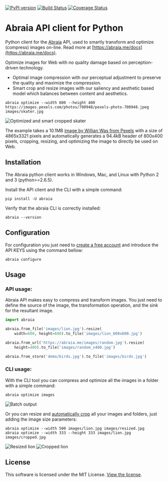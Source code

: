 [![PyPI version](https://badge.fury.io/py/abraia.svg)](https://badge.fury.io/py/abraia)
[![Build Status](https://travis-ci.org/abraia/abraia-python.svg)](https://travis-ci.org/abraia/abraia-python)
[![Coverage Status](https://coveralls.io/repos/github/abraia/abraia-python/badge.svg)](https://coveralls.io/github/abraia/abraia-python)

# Abraia API client for Python

Python client for the [Abraia](https://abraia.me) API, used to smartly
transform and optimize (compress) images on-line. Read more at
[https://abraia.me/docs](https://abraia.me/docs).

Optimize images for Web with no quality damage based on perception-driven
technology.

* Optimal image compression with our perceptual adjustment to preserve the
quality and maximize the compression.
* Smart crop and resize images with our saliency and aesthetic based model
which balances between content and aesthetics.

```
abraia optimize --width 800 --height 400 https://images.pexels.com/photos/700948/pexels-photo-700948.jpeg images/skater.jpg
```

![Optimized and smart cropped skater](https://github.com/abraia/abraia-python/raw/master/images/skater.jpg)

The example takes a 10.1MB [image by Willian Was from Pexels](https://www.pexels.com/photo/f-s-flip-700948/)
with a size of 4865x3321 pixels and automatically generates a 94.4kB header of
800x400 pixels, cropping, resizing, and optimizing the image to directly be
used on Web.

## Installation

The Abraia python client works in Windows, Mac, and Linux with Python 2 and 3
(python>=2.6.5).

Install the API client and the CLI with a simple command:

```
pip install -U abraia
```

Verify that the abraia CLI is correctly installed:

```
abraia --version
```

## Configuration

For configuration you just need to [create a free account](https://abraia.me/login)
and introduce the API KEYS using the command bellow:

```
abraia configure
```

## Usage

### API usage:

Abraia API makes easy to compress and transform images. You just need to define
the source of the image, the transformation operation, and the sink for the
resultant image.

```python
import abraia

abraia.from_file('images/lion.jpg').resize(
    width=600, height=600).to_file('images/lion_600x600.jpg')

abraia.from_url('https://abraia.me/images/random.jpg').resize(
    height=400).to_file('images/random_x400.jpg')

abraia.from_store('demo/birds.jpg').to_file('images/birds.jpg')
```

### CLI usage:

With the CLI tool you can compress and optimize all the images in a folder with
a simple command:

```
abraia optimize images
```

![Batch output](https://github.com/abraia/abraia-python/raw/master/images/batch_output.png)

Or you can resize and [automatically crop](https://abraia.me/docs/smartcrop)
all your images and folders, just adding the image size parameters:

```
abraia optimize --width 500 images/lion.jpg images/resized.jpg
abraia optimize --width 333 --height 333 images/lion.jpg images/cropped.jpg
```

![Resized lion](https://github.com/abraia/abraia-python/raw/master/images/resized.jpg)
![Cropped lion](https://github.com/abraia/abraia-python/raw/master/images/cropped.jpg)

## License

This software is licensed under the MIT License. [View the license](LICENSE).
